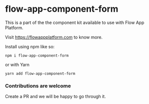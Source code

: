 # flow-app-component-form

This is a part of the the component kit available to use with Flow App Platform.

Visit https://flowappplatform.com to know more.

Install using npm like so:
```
npm i flow-app-component-form
```

or with Yarn

```
yarn add flow-app-component-form
```

### Contributions are welcome
Create a PR and we will be happy to go through it.